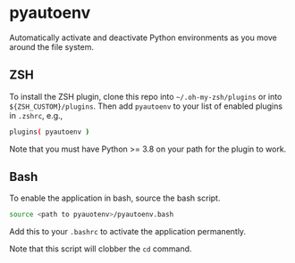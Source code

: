 # pyautoenv

Automatically activate and deactivate Python environments
as you move around the file system.

## ZSH

To install the ZSH plugin, clone this repo into `~/.oh-my-zsh/plugins`
or into `${ZSH_CUSTOM}/plugins`.
Then add `pyautoenv` to your list of enabled plugins in `.zshrc`, e.g.,

```zsh
plugins( pyautoenv )
```

Note that you must have Python >= 3.8 on your path for the plugin to work.


## Bash

To enable the application in bash, source the bash script.

```bash
source <path to pyauotenv>/pyautoenv.bash
```

Add this to your `.bashrc` to activate the application permanently.

Note that this script will clobber the `cd` command.
